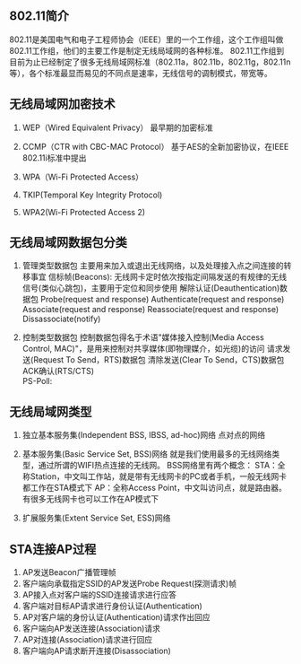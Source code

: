 ## 802.11简介
802.11是美国电气和电子工程师协会（IEEE）里的一个工作组，这个工作组叫做802.11工作组，他们的主要工作是制定无线局域网的各种标准。
802.11工作组到目前为止已经制定了很多无线局域网标准（802.11a，802.11b，802.11g，802.11n等），各个标准最显而易见的不同点是速率，无线信号的调制模式，带宽等。

## 无线局域网加密技术
1. WEP（Wired Equivalent Privacy）
最早期的加密标准

2. CCMP（CTR with CBC-MAC Protocol）
基于AES的全新加密协议，在IEEE 802.11i标准中提出

3. WPA（Wi-Fi Protected Access）

4. TKIP(Temporal Key Integrity Protocol)

5. WPA2(Wi-Fi Protected Access 2)

## 无线局域网数据包分类
1. 管理类型数据包
主要用来加入或退出无线网络，以及处理接入点之间连接的转移事宜
信标帧(Beacons): 无线网卡定时依次按指定间隔发送的有规律的无线信号(类似心跳包)，主要用于定位和同步使用
解除认证(Deauthentication)数据包 
Probe(request and response)
Authenticate(request and response)
Associate(request and response)
Reassociate(request and response)
Dissassociate(notify) 

2. 控制类型数据包
控制数据包得名于术语"媒体接入控制(Media Access Control, MAC)"，是用来控制对共享媒体(即物理媒介，如光缆)的访问
请求发送(Request To Send，RTS)数据包
清除发送(Clear To Send，CTS)数据包
ACK确认(RTS/CTS)  
PS-Poll: 

## 无线局域网类型
1. 独立基本服务集(Independent BSS, IBSS, ad-hoc)网络
点对点的网络

2. 基本服务集(Basic Service Set, BSS)网络
就是我们使用最多的无线网络类型，通过所谓的WIFI热点连接的无线网。
BSS网络里有两个概念：
STA：全称Station，中文叫工作站，就是带有无线网卡的PC或者手机，一般无线网卡都工作在STA模式下
AP：全称Access Point，中文叫访问点，就是路由器。有很多无线网卡也可以工作在AP模式下

3. 扩展服务集(Extent Service Set, ESS)网络

## STA连接AP过程
1. AP发送Beacon广播管理帧
2. 客户端向承载指定SSID的AP发送Probe Request(探测请求)帧
3. AP接入点对客户端的SSID连接请求进行应答
4. 客户端对目标AP请求进行身份认证(Authentication)
5. AP对客户端的身份认证(Authentication)请求作出回应
6. 客户端向AP发送连接(Association)请求
7. AP对连接(Association)请求进行回应
8. 客户端向AP请求断开连接(Disassociation)

